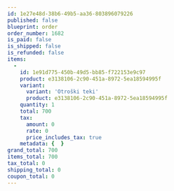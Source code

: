```yaml
---
id: 1e27e48d-38b6-49b5-aa36-803896079226
published: false
blueprint: order
order_number: 1682
is_paid: false
is_shipped: false
is_refunded: false
items:
  -
    id: 1e91d775-450b-49d5-bb85-f722153e9c97
    product: e3138106-2c90-451a-8972-5ea18594995f
    variant:
      variant: 'Otroški teki'
      product: e3138106-2c90-451a-8972-5ea18594995f
    quantity: 1
    total: 700
    tax:
      amount: 0
      rate: 0
      price_includes_tax: true
    metadata: {  }
grand_total: 700
items_total: 700
tax_total: 0
shipping_total: 0
coupon_total: 0
---
```

